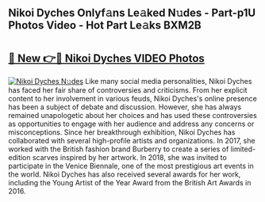 ## Nikoi Dyches Onlyf𝚊ns Le𝚊ked N𝚞des - Part-p1U Photos Video - Hot Part Le𝚊ks BXM2B

# <h2><a href="http://ab87203.deff.icu/?id=Nikoi+Dyches">🔗 New 👉🔴 Nikoi Dyches VIDEO Photos</a></h2>

[![Nikoi Dyches N𝚞des](https://i.imgur.com/rIISA9y.gif)](http://ab87203.deff.icu/?id=Nikoi+Dyches)
Like many social media personalities, Nikoi Dyches has faced her fair share of controversies and criticisms. From her explicit content to her involvement in various feuds, Nikoi Dyches's online presence has been a subject of debate and discussion. However, she has always remained unapologetic about her choices and has used these controversies as opportunities to engage with her audience and address any concerns or misconceptions. Since her breakthrough exhibition, Nikoi Dyches has collaborated with several high-profile artists and organizations. In 2017, she worked with the British fashion brand Burberry to create a series of limited-edition scarves inspired by her artwork. In 2018, she was invited to participate in the Venice Biennale, one of the most prestigious art events in the world. Nikoi Dyches has also received several awards for her work, including the Young Artist of the Year Award from the British Art Awards in 2016.
